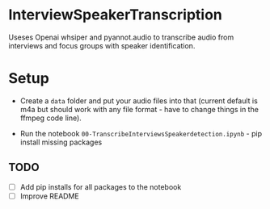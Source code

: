 # InterviewSpeakerTranscription
Useses Openai whsiper and pyannot.audio to transcribe audio from interviews and focus groups with speaker identification.

# Setup

- Create a `data` folder and put your audio files into that (current default is m4a but should work with any file format - have to change things in the ffmpeg code line).

- Run the notebook `00-TranscribeInterviewsSpeakerdetection.ipynb` - pip install missing packages

## TODO

- [ ] Add pip installs for all packages to the notebook
- [ ] Improve README
